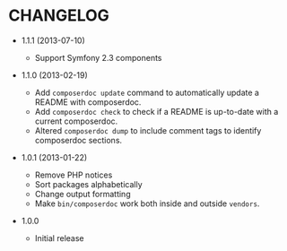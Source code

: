 # CHANGELOG

* 1.1.1 (2013-07-10)
    * Support Symfony 2.3 components

* 1.1.0 (2013-02-19)
    * Add `composerdoc update` command to automatically update a README with composerdoc.
    * Add `composerdoc check` to check if a README is up-to-date with a current composerdoc.
    * Altered `composerdoc dump` to include comment tags to identify composerdoc sections.
* 1.0.1 (2013-01-22)
    * Remove PHP notices
    * Sort packages alphabetically
    * Change output formatting
    * Make `bin/composerdoc` work both inside and outside `vendors`.
* 1.0.0
    * Initial release